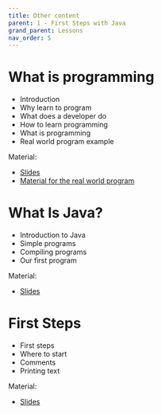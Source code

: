 ```yaml
---
title: Other content
parent: 1 - First Steps with Java
grand_parent: Lessons
nav_order: 5
---
```


# What is programming

- Introduction
- Why learn to program
- What does a developer do
- How to learn programming
- What is programming
- Real world program example

Material:
- [Slides](https://drive.google.com/open?id=1-w1Y9VTyl8SsIjDyaoh97XTpwgC6tZp0zJPoYgFwvwg)
- [Material for the real world program](https://drive.google.com/open?id=13yi2B3_SJOdTFeYymV9bIuyK09cTZMAxCSRRxwDxEDM)

# What Is Java?

- Introduction to Java
- Simple programs
- Compiling programs
- Our first program

Material:
- [Slides](https://drive.google.com/open?id=16TPxzJAKEHSATpizypYe_S9P0aoCoZOxO4WixMNacaI)

# First Steps

- First steps
- Where to start
- Comments
- Printing text

Material:
- [Slides](https://drive.google.com/open?id=1AbdSwf4E3HizYdYBbXtVsVVsBt6WJI6hLr-3sZaGatg)
